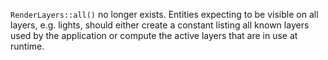 `RenderLayers::all()` no longer exists. Entities expecting to be visible on all layers, e.g. lights, should either create a constant listing all known layers used by the application or compute the active layers that are in use at runtime.
